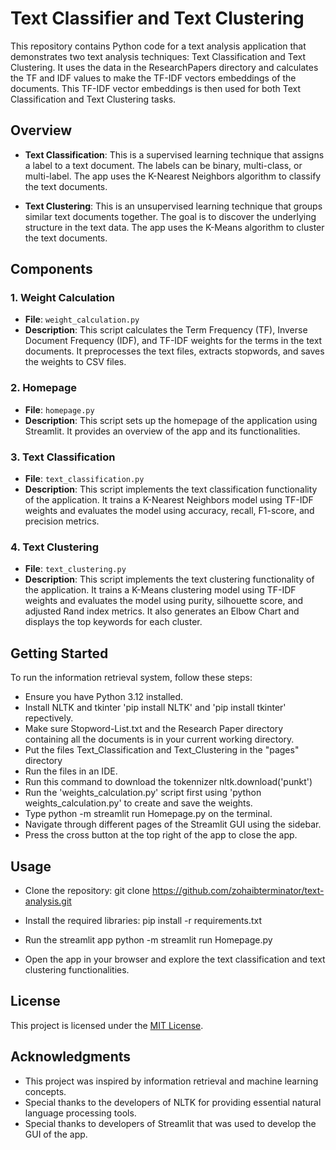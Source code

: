 # Text Classifier and Text Clustering

This repository contains Python code for a text analysis application that demonstrates two text analysis techniques: Text Classification and Text Clustering. It uses the data in the ResearchPapers directory and calculates the TF and IDF values to make the TF-IDF vectors embeddings of the documents. This TF-IDF vector embeddings is then used for both Text Classification and Text Clustering tasks.

## Overview

- **Text Classification**: This is a supervised learning technique that assigns a label to a text document. The labels can be binary, multi-class, or multi-label. The app uses the K-Nearest Neighbors algorithm to classify the text documents.

- **Text Clustering**: This is an unsupervised learning technique that groups similar text documents together. The goal is to discover the underlying structure in the text data. The app uses the K-Means algorithm to cluster the text documents.

## Components

### 1. Weight Calculation

- **File**: `weight_calculation.py`
- **Description**: This script calculates the Term Frequency (TF), Inverse Document Frequency (IDF), and TF-IDF weights for the terms in the text documents. It preprocesses the text files, extracts stopwords, and saves the weights to CSV files.

### 2. Homepage

- **File**: `homepage.py`
- **Description**: This script sets up the homepage of the application using Streamlit. It provides an overview of the app and its functionalities.

### 3. Text Classification

- **File**: `text_classification.py`
- **Description**: This script implements the text classification functionality of the application. It trains a K-Nearest Neighbors model using TF-IDF weights and evaluates the model using accuracy, recall, F1-score, and precision metrics.

### 4. Text Clustering

- **File**: `text_clustering.py`
- **Description**: This script implements the text clustering functionality of the application. It trains a K-Means clustering model using TF-IDF weights and evaluates the model using purity, silhouette score, and adjusted Rand index metrics. It also generates an Elbow Chart and displays the top keywords for each cluster.

## Getting Started
To run the information retrieval system, follow these steps:

* Ensure you have Python 3.12 installed.
* Install NLTK and tkinter 'pip install NLTK' and 'pip install tkinter' repectively.
* Make sure Stopword-List.txt and the Research Paper directory containing all the documents is in your current working directory.
* Put the files Text_Classification and Text_Clustering in the "pages" directory
* Run the files in an IDE.
* Run this command to download the tokennizer nltk.download('punkt')
* Run the 'weights_calculation.py' script first using 'python weights_calculation.py' to create and save the weights.
* Type python -m streamlit run Homepage.py on the terminal.
* Navigate through different pages of the Streamlit GUI using the sidebar.
* Press the cross button at the top right of the app to close the app.

## Usage

* Clone the repository:
git clone https://github.com/zohaibterminator/text-analysis.git

* Install the required libraries:
pip install -r requirements.txt

* Run the streamlit app
python -m streamlit run Homepage.py

* Open the app in your browser and explore the text classification and text clustering functionalities.

## License

This project is licensed under the [MIT License](LICENSE).

## Acknowledgments

* This project was inspired by information retrieval and machine learning concepts.
* Special thanks to the developers of NLTK for providing essential natural language processing tools.
* Special thanks to developers of Streamlit that was used to develop the GUI of the app.
